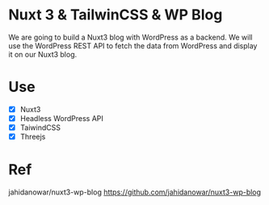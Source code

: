 # Nuxt 3 & TailwinCSS & WP Blog

We are going to build a Nuxt3 blog with WordPress as a backend. We will use the WordPress REST API to fetch the data from WordPress and display it on our Nuxt3 blog.


# Use

- [x] Nuxt3
- [x] Headless WordPress API
- [x] TaiwindCSS
- [x] Threejs

# Ref
jahidanowar/nuxt3-wp-blog https://github.com/jahidanowar/nuxt3-wp-blog
